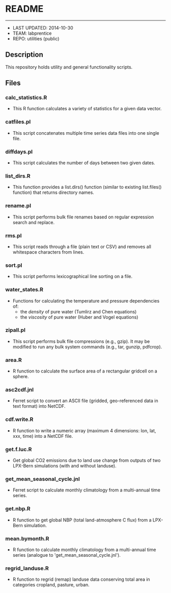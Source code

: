 # README
---------------
* LAST UPDATED: 2014-10-30
* TEAM: labprentice
* REPO: utilities (public)

## Description
This repository holds utility and general functionality scripts. 

## Files

### calc_statistics.R
* This R function calculates a variety of statistics for a given data vector.

### catfiles.pl
* This script concatenates multiple time series data files into one single file.

### diffdays.pl
* This script calculates the number of days between two given dates.

### list_dirs.R
* This function provides a list.dirs() function (similar to existing list.files() function) that returns directory names.

### rename.pl
* This script performs bulk file renames based on regular expression search and replace.

### rms.pl
* This script reads through a file (plain text or CSV) and removes all whitespace characters from lines.

### sort.pl
* This script performs lexicographical line sorting on a file.

### water_states.R
* Functions for calculating the temperature and pressure dependencies of:
    * the *density* of pure water (Tumlirz and Chen equations)
    * the *viscosity* of pure water (Huber and Vogel equations)

### zipall.pl
* This script performs bulk file compressions (e.g., gzip). It may be modified to run any bulk system commands (e.g., tar, gunzip, pdfcrop).

### area.R
* R function to calculate the surface area of a rectangular gridcell on a sphere.

### asc2cdf.jnl
* Ferret script to convert an ASCII file (gridded, geo-referenced data in text format) into NetCDF.

### cdf.write.R
* R function to write a numeric array (maximum 4 dimensions: lon, lat, xxx, time) into a NetCDF file.

### get.f.luc.R
* Get global CO2 emissions due to land use change from outputs of two LPX-Bern simulations (with and without landuse).

### get_mean_seasonal_cycle.jnl
* Ferret script to calculate monthly climatology from a multi-annual time series.

### get.nbp.R
* R function to get global NBP (total land-atmosphere C flux) from a LPX-Bern simulation.

### mean.bymonth.R
* R function to calculate monthly climatology from a multi-annual time series (analogue to 'get_mean_seasonal_cycle.jnl').

### regrid_landuse.R
* R function to regrid (remap) landuse data conserving total area in categories cropland, pasture, urban. 



